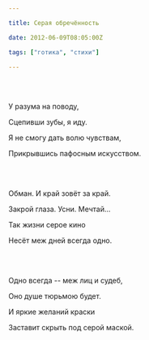 ```yaml
---

title: Серая обречённость

date: 2012-06-09T08:05:00Z

tags: ["готика", "стихи"]

---
```


<br/><br/>

У разума на поводу,

Сцепивши зубы, я иду.

Я не смогу дать волю чувствам,

Прикрывшись пафосным искусством.

<br/><br/>

Обман. И край зовёт за край.

Закрой глаза. Усни. Мечтай...

Так жизни серое кино

Несёт меж дней всегда одно.

<br/><br/>

Одно всегда -- меж лиц и судеб,

Оно душе тюрьмою будет.

И яркие желаний краски

Заставит скрыть под серой маской.